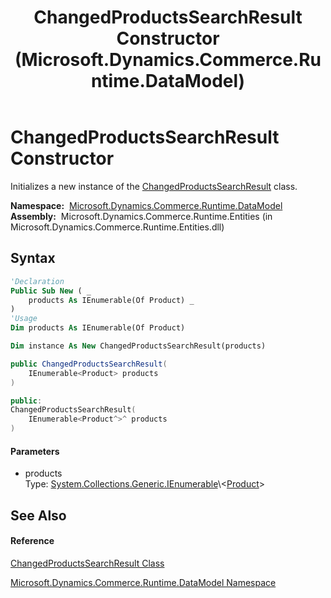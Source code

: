 ﻿---
title: ChangedProductsSearchResult Constructor  (Microsoft.Dynamics.Commerce.Runtime.DataModel)
TOCTitle: ChangedProductsSearchResult Constructor
ms:assetid: M:Microsoft.Dynamics.Commerce.Runtime.DataModel.ChangedProductsSearchResult.#ctor(System.Collections.Generic.IEnumerable{Microsoft.Dynamics.Commerce.Runtime.DataModel.Product})
ms:mtpsurl: https://technet.microsoft.com/en-us/library/microsoft.dynamics.commerce.runtime.datamodel.changedproductssearchresult.changedproductssearchresult(v=AX.60)
ms:contentKeyID: 62212094
ms.date: 05/18/2015
mtps_version: v=AX.60
f1_keywords:
- Microsoft.Dynamics.Commerce.Runtime.DataModel.ChangedProductsSearchResult.#ctor
dev_langs:
- CSharp
- C++
- VB
---

# ChangedProductsSearchResult Constructor

Initializes a new instance of the [ChangedProductsSearchResult](changedproductssearchresult-class-microsoft-dynamics-commerce-runtime-datamodel.md) class.

**Namespace:**  [Microsoft.Dynamics.Commerce.Runtime.DataModel](microsoft-dynamics-commerce-runtime-datamodel-namespace.md)  
**Assembly:**  Microsoft.Dynamics.Commerce.Runtime.Entities (in Microsoft.Dynamics.Commerce.Runtime.Entities.dll)

## Syntax

``` vb
'Declaration
Public Sub New ( _
    products As IEnumerable(Of Product) _
)
'Usage
Dim products As IEnumerable(Of Product)

Dim instance As New ChangedProductsSearchResult(products)
```

``` csharp
public ChangedProductsSearchResult(
    IEnumerable<Product> products
)
```

``` c++
public:
ChangedProductsSearchResult(
    IEnumerable<Product^>^ products
)
```

#### Parameters

  - products  
    Type: [System.Collections.Generic.IEnumerable](https://technet.microsoft.com/en-us/library/9eekhta0\(v=ax.60\))\<[Product](product-class-microsoft-dynamics-commerce-runtime-datamodel.md)\>  

## See Also

#### Reference

[ChangedProductsSearchResult Class](changedproductssearchresult-class-microsoft-dynamics-commerce-runtime-datamodel.md)

[Microsoft.Dynamics.Commerce.Runtime.DataModel Namespace](microsoft-dynamics-commerce-runtime-datamodel-namespace.md)

